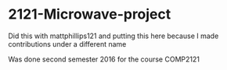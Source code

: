 # 2121-Microwave-project
Did this with mattphillips121 and putting this here because I made contributions under a different name

Was done second semester 2016 for the course COMP2121
